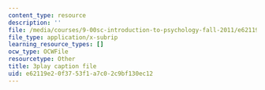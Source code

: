 ```yaml
---
content_type: resource
description: ''
file: /media/courses/9-00sc-introduction-to-psychology-fall-2011/e62119e20f3753f1a7c02c9bf130ec12_syXplPKQb_o.vtt
file_type: application/x-subrip
learning_resource_types: []
ocw_type: OCWFile
resourcetype: Other
title: 3play caption file
uid: e62119e2-0f37-53f1-a7c0-2c9bf130ec12
---
```

